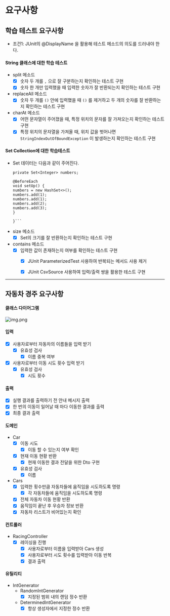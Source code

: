 # 요구사항

## 학습 테스트 요구사항
* 조건1: JUnit의 @DisplayName 을 활용해 테스트 메소드의 의도를 드러내야 한다.

#### String 클래스에 대한 학습 테스트
* split 메소드
  - [x] 숫자 두 개를 `,` 으로 잘 구분하는지 확인하는 테스트 구현
  - [x] 숫자 한 개만 입력했을 때 입력한 숫자가 잘 반환되는지 확인하는 테스트 구현

* replaceAll 메소드
  - [x] 숫자 두 개를 `()` 안에 입력했을 때 `()` 를 제거하고 두 개의 숫자를 잘 반환하는지 확인하는 테스트 구현

* charAt 메소드
  - [x] 어떤 문자열이 주어졌을 때, 특정 위치의 문자를 잘 가져오는지 확인하는 테스트 구현
  - [x] 특정 위치의 문자열을 가져올 때, 위치 값을 벗어나면 `StringIndexOutOfBoundException` 이 발생하는지 확인하는 테스트 구현

#### Set Collection에 대한 학습테스트
* Set 데이터는 다음과 같이 주어진다.
  ```public class SetTest {
  private Set<Integer> numbers;

  @BeforeEach
  void setUp() {
  numbers = new HashSet<>();
  numbers.add(1);
  numbers.add(1);
  numbers.add(2);
  numbers.add(3);
  }

  }```

* size 메소드
  - [x] Set의 크기를 잘 반환하는지 확인하는 테스트 구현

* contains 메소드
    - [x] 입력한 값이 존재하는지 여부를 확인하는 테스트 구현
        - [x] JUnit ParameterizedTest 사용하여 반복되는 메서드 사용 제거
        - [x] JUnit CsvSource 사용하여 입력/출력 쌍을 활용한 테스트 구현

    
---

## 자동차 경주 요구사항

#### 클래스 다이어그램
![img.png](classDiagram.png)

#### 입력
- [x] 사용자로부터 자동차의 이름들을 입력 받기
  - [x] 유효성 검사
    - [x] 이름 중복 여부
- [x] 사용자로부터 이동 시도 횟수 입력 받기
  - [x] 유효성 검사
    - [x] 시도 횟수

#### 출력 
- [x] 실행 결과를 출력하기 전 안내 메시지 출력
- [x] 한 번의 이동이 일어날 때 마다 이동한 결과를 출력
- [x] 최종 결과 출력

#### 도메인
- Car
  - [x] 이동 시도
    - [x] 이동 할 수 있는지 여부 확인
  - [x] 현재 이동 현황 반환
    - [x] 현재 이동한 결과 전달을 위한 Dto 구현
  - [x] 유효성 검사
    - [x] 이름

- Cars
  - [x] 입력한 횟수만큼 자동차들에 움직임을 시도하도록 명령
    - [x] 각 자동차들에 움직임을 시도하도록 명령
  - [x] 전체 자동차 이동 현황 반환
  - [x] 움직임이 끝난 후 우승자 정보 반환
  - [x] 자동차 리스트가 비어있는지 확인

#### 컨트롤러
- RacingController
  - [x] 레이싱을 진행
    - [x] 사용자로부터 이름을 입력받아 Cars 생성
    - [x] 사용자로부터 시도 횟수를 입력받아 이동 반복
    - [x] 결과 출력

#### 유틸리티
- IntGenerator
  - RandomIntGenerator
    - [x] 지정된 범위 내의 랜덤 정수 반환
  - DeterminedIntGenerator
    - [x] 항상 생성자에서 지정한 정수 반환